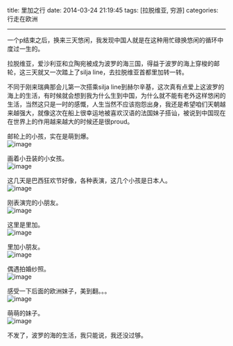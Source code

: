 title: 里加之行
date: 2014-03-24 21:19:45
tags: [拉脱维亚, 穷游]
categories: 行走在欧洲

---

一个p结束之后，换来三天悠闲，我发现中国人就是在这种用忙碌换悠闲的循环中度过一生的。

拉脱维亚，爱沙利亚和立陶宛被成为波罗的海三国，得益于波罗的海上穿梭的邮轮，这三天就又一次踏上了silja line，去拉脱维亚首都里加转一转。

不同于刚来瑞典那会儿第一次搭乘silja line到赫尔辛基，这次真有点爱上这波罗的海上的生活，有时候就会想到我为什么生到中国，为什么就不能有老外这样悠闲的生活，当然这只是一时的感慨，人生当然不应该抱怨出身，我还是希望咱们天朝越来越强大，就像这次在船上很幸运地被喜欢汉语的法国妹子搭讪，被说到中国现在在世界上的作用越来越大的时候还是很proud。

<!--more-->

邮轮上的小孩，实在是萌到爆。  
![image](http://ww2.sinaimg.cn/large/737bf613gw1eerifd9ndtj21kw16oe34.jpg)

画着小丑装的小女孩。  
![image](http://ww3.sinaimg.cn/large/737bf613gw1eerihxpoeqj21kw23uh4i.jpg)

这几天是巴西狂欢节好像，各种表演，这几个小孩是日本人。  
![image](http://ww4.sinaimg.cn/large/737bf613gw1eerinpj6euj21kw16oqtr.jpg)

刚表演完的小朋友。  
![image](http://ww2.sinaimg.cn/large/737bf613gw1eerir1sbs5j21kw23u1kx.jpg)

这里是里加。  
![image](http://ww3.sinaimg.cn/large/737bf613gw1eerix28dmoj21kw16o4qp.jpg)

里加小朋友。  
![image](http://ww2.sinaimg.cn/large/737bf613gw1eerj0y577gj21kw0w2qu8.jpg)

偶遇拍婚纱照。  
![image](http://ww4.sinaimg.cn/large/737bf613gw1eerj3sum9ej21kw23ub29.jpg)

感受一下后面的欧洲妹子，美到翻。。。  
![image](http://ww2.sinaimg.cn/large/737bf613gw1eerj705qptj21kw16o7qx.jpg)

萌萌的妹子。  
![image](http://ww2.sinaimg.cn/large/737bf613gw1eerj95itp3j20w21kwk64.jpg)


不发了，波罗的海的生活，我只能说，我还没过够。